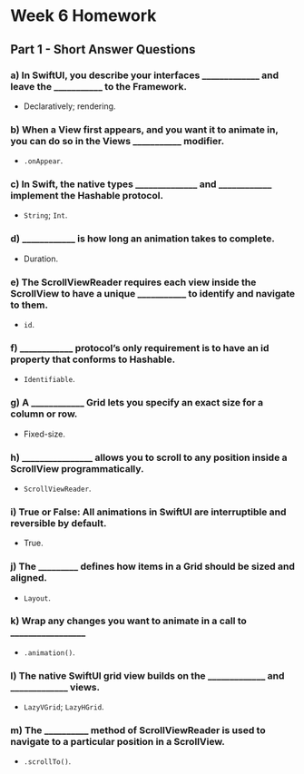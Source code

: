 # Week 6 Homework

## Part 1 - Short Answer Questions

### a) In SwiftUI, you describe your interfaces _____________ and leave the ___________ to the Framework.
- Declaratively; rendering.

### b) When a View first appears, and you want it to animate in, you can do so in the Views ___________ modifier.
- `.onAppear`.

### c) In Swift, the native types ______________ and ____________ implement the Hashable protocol.
- `String`; `Int`.

### d) ____________ is how long an animation takes to complete.
- Duration.

### e) The ScrollViewReader requires each view inside the ScrollView to have a unique ___________ to identify and navigate to them.
- `id`.

### f) ____________ protocol’s only requirement is to have an id property that conforms to Hashable.
- `Identifiable`.

### g) A ____________ Grid lets you specify an exact size for a column or row.
- Fixed-size.

### h) ________________ allows you to scroll to any position inside a ScrollView programmatically.
- `ScrollViewReader`.

### i) True or False: All animations in SwiftUI are interruptible and reversible by default.
- True.

### j) The _________ defines how items in a Grid should be sized and aligned.
- `Layout`.

### k) Wrap any changes you want to animate in a call to  _________________
- `.animation()`.

### l) The native SwiftUI grid view builds on the _____________ and _____________ views.
- `LazyVGrid`; `LazyHGrid`.

### m) The __________ method of ScrollViewReader is used to navigate to a particular position in a ScrollView.
- `.scrollTo()`.
